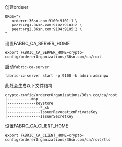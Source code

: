 创建orderer
```
ORGS="\
   orderer:36sn.com:9100:9101:1 \
   peer:org1.36sn.com:9102:9103:2 \
   peer:org2.36sn.com:9104:9105:2 \
"
```
设置FABRIC_CA_SERVER_HOME
```
export FABRIC_CA_SERVER_HOME=crypto-config/ordererOrganizations/36sn.com/ca/root
```
启动`fabric-ca-server`
```
fabric-ca-server start -p 9100 -b admin:adminpw
```
此处会生成以下文件结构
```
crypto-config/ordererOrganizations/36sn.com/ca/root
|-----------msp
|-------------keystore
|---------------*_sk
|---------------IssuerRevocationPrivateKey
|---------------IssuerSecretKey
```

设置FABRIC_CA_CLIENT_HOME
```
export FABRIC_CA_CLIENT_HOME=crypto-config/ordererOrganizations/36sn.com/ca/root/tls
```
